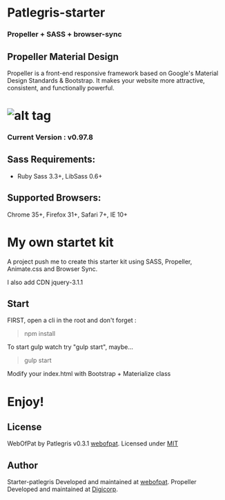 # Patlegris-starter
### Propeller + SASS + browser-sync

## Propeller Material Design

Propeller is a front-end responsive framework 
based on Google's Material Design Standards & Bootstrap.
It makes your website more attractive, consistent, and functionally powerful.

![alt tag](https://raw.github.com/dogfalo/materialize/master/images/materialize.gif)
===========

### Current Version : v0.97.8

## Sass Requirements:
- Ruby Sass 3.3+, LibSass 0.6+

## Supported Browsers:
Chrome 35+, Firefox 31+, Safari 7+, IE 10+

# My own startet kit
A project push me to create this starter kit using SASS, Propeller, Animate.css and Browser Sync.

I also add CDN jquery-3.1.1

## Start
FIRST, open a cli in the root and don't forget : 
> npm install

To start gulp watch try "gulp start", maybe...
> gulp start

Modify your index.html with Bootstrap + Materialize class

# Enjoy!


## License

WebOfPat by Patlegris v0.3.1 [webofpat](https://www.webofpat.io/).
Licensed under [MIT](https://github.com/patlegris/Starter-Patlegris)


## Author

Starter-patlegris Developed and maintained at [webofpat](https://www.webofpat.io/).
Propeller Developed and maintained at [Digicorp](https://www.digi-corp.com/).
